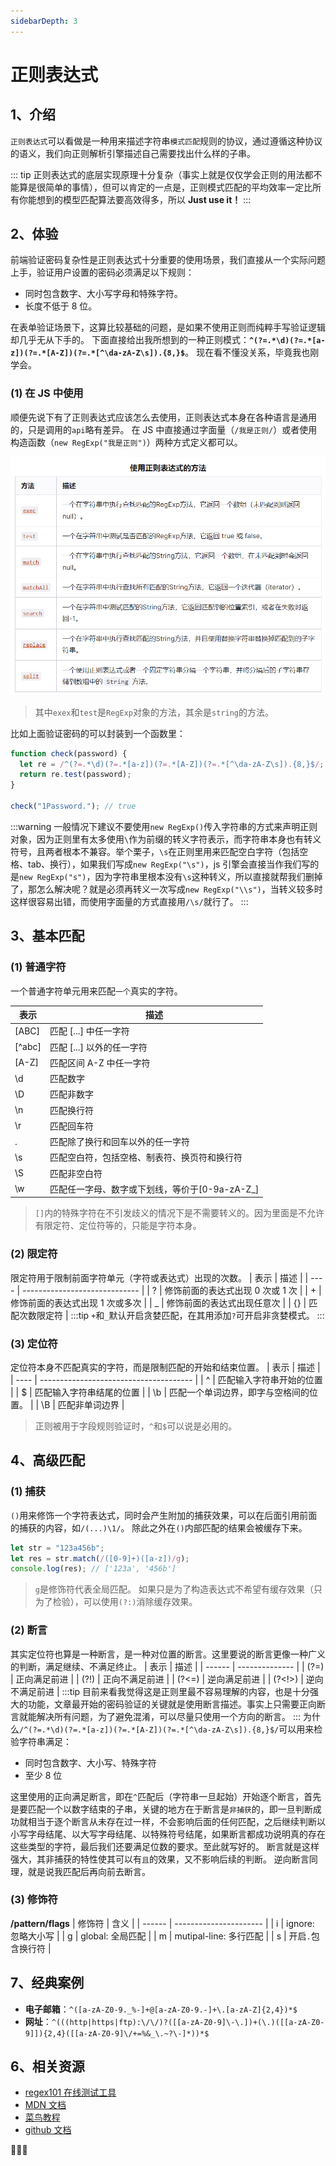 ```yaml
---
sidebarDepth: 3
---
```


# 正则表达式

## 1、介绍

`正则表达式`可以看做是一种用来描述字符串`模式匹配`规则的协议，通过遵循这种协议的语义，我们向正则解析引擎描述自己需要找出什么样的子串。

::: tip
正则表达式的底层实现原理十分复杂（事实上就是仅仅学会正则的用法都不能算是很简单的事情），但可以肯定的一点是，正则模式匹配的平均效率一定比所有你能想到的模型匹配算法要高效得多，所以 **Just use it！**
:::

## 2、体验

前端验证密码复杂性是正则表达式十分重要的使用场景，我们直接从一个实际问题上手，验证用户设置的密码必须满足以下规则：

- 同时包含数字、大小写字母和特殊字符。
- 长度不低于 8 位。

在表单验证场景下，这算比较基础的问题，是如果不使用正则而纯粹手写验证逻辑却几乎无从下手的。
下面直接给出我所想到的一种正则模式：**`^(?=.*\d)(?=.*[a-z])(?=.*[A-Z])(?=.*[^\da-zA-Z\s]).{8,}$`**。
现在看不懂没关系，毕竟我也刚学会。

### (1) 在 JS 中使用

顺便先说下有了正则表达式应该怎么去使用，正则表达式本身在各种语言是通用的，只是调用的`api`略有差异。
在 JS 中直接通过字面量（`/我是正则/`）或者使用构造函数（`new RegExp("我是正则")`）两种方式定义都可以。

![image-20220320223552324](./img/image-20220320223552324.png)

> 其中`exex`和`test`是`RegExp`对象的方法，其余是`string`的方法。

比如上面验证密码的可以封装到一个函数里：

```js
function check(password) {
  let re = /^(?=.*\d)(?=.*[a-z])(?=.*[A-Z])(?=.*[^\da-zA-Z\s]).{8,}$/;
  return re.test(password);
}

check("1Password."); // true
```

:::warning
一般情况下建议不要使用`new RegExp()`传入字符串的方式来声明正则对象，因为正则里有太多使用`\`作为前缀的转义字符表示，而字符串本身也有转义符号，且两者根本不兼容。举个栗子，`\s`在正则里用来匹配空白字符（包括空格、tab、换行），如果我们写成`new RegExp("\s")`，js 引擎会直接当作我们写的是`new RegExp("s")`，因为字符串里根本没有`\s`这种转义，所以直接就帮我们删掉了，那怎么解决呢？就是必须再转义一次写成`new RegExp("\\s")`，当转义较多时这样很容易出错，而使用字面量的方式直接用`/\s/`就行了。
:::

## 3、基本匹配

### (1) 普通字符

一个普通字符单元用来匹配`一个`真实的字符。

| 表示   | 描述                                           |
| ------ | ---------------------------------------------- |
| [ABC]  | 匹配 [...] 中任一字符                          |
| [^abc] | 匹配 [...] 以外的任一字符                      |
| [A-Z]  | 匹配区间 A-Z 中任一字符                        |
| \d     | 匹配数字                                       |
| \D     | 匹配非数字                                     |
| \n     | 匹配换行符                                     |
| \r     | 匹配回车符                                     |
| .      | 匹配除了换行和回车以外的任一字符               |
| \s     | 匹配空白符，包括空格、制表符、换页符和换行符   |
| \S     | 匹配非空白符                                   |
| \w     | 匹配任一字母、数字或下划线，等价于[0-9a-zA-Z_] |

> `[]`内的特殊字符在不引发歧义的情况下是不需要转义的。因为里面是不允许有限定符、定位符等的，只能是字符本身。

### (2) 限定符

限定符用于限制前面字符单元（字符或表达式）出现的次数。
| 表示 | 描述 |
| ---- | ----------------------------- |
| ? | 修饰前面的表达式出现 0 次或 1 次 |
| + | 修饰前面的表达式出现 1 次或多次 |
| _ | 修饰前面的表达式出现任意次 |
| {} | 匹配次数限定符 |
:::tip
`+`和`_`默认开启贪婪匹配，在其用添加`?`可开启非贪婪模式。
:::

### (3) 定位符

定位符本身不匹配真实的字符，而是限制匹配的开始和结束位置。
| 表示 | 描述 |
| ---- | -------------------------------------- |
| ^ | 匹配输入字符串开始的位置 |
| $ | 匹配输入字符串结尾的位置 |
| \b | 匹配一个单词边界，即字与空格间的位置。 |
| \B | 匹配非单词边界 |

> 正则被用于字段规则验证时，`^`和`$`可以说是必用的。

## 4、高级匹配

### (1) 捕获

`()`用来修饰一个字符表达式，同时会产生附加的捕获效果，可以在后面引用前面的捕获的内容，如`/(...)\1/`。
除此之外在`()`内部匹配的结果会被缓存下来。

```js
let str = "123a456b";
let res = str.match(/([0-9]+)([a-z])/g);
console.log(res); // ['123a', '456b']
```

> `g`是修饰符代表全局匹配。
> 如果只是为了构造表达式不希望有缓存效果（只为了检验），可以使用`(?:)`消除缓存效果。

### (2) 断言

其实定位符也算是一种断言，是一种对位置的断言。这里要说的断言更像一种广义的判断，满足继续、不满足终止。
| 表示 | 描述 |
| ------ | -------------- |
| (?=) | 正向满足前进 |
| (?!) | 正向不满足前进 |
| (?<=) | 逆向满足前进 |
| (?<!>) | 逆向不满足前进 |
:::tip
目前来看我觉得这是正则里最不容易理解的内容，也是十分强大的功能，文章最开始的密码验证的关键就是使用断言描述。事实上只需要正向断言就能解决所有问题，为了避免混淆，可以尽量只使用一个方向的断言。
:::
为什么`/^(?=.*\d)(?=.*[a-z])(?=.*[A-Z])(?=.*[^\da-zA-Z\s]).{8,}$/`可以用来检验字符串满足：

- 同时包含数字、大小写、特殊字符
- 至少 8 位

这里使用的正向满足断言，即在`^`匹配后（字符串一旦起始）开始逐个断言，首先是要匹配一个以数字结束的子串，关键的地方在于断言是`非捕获`的，即一旦判断成功就相当于逐个断言从未存在过一样，不会影响后面的任何匹配，之后继续判断以小写字母结尾、以大写字母结尾、以特殊符号结尾，如果断言都成功说明真的存在这些类型的字符，最后我们还要满足位数的要求。至此就写好的。
断言就是这样强大，其非捕获的特性使其可以有`且`的效果，又不影响后续的判断。
逆向断言同理，就是说我匹配后再向前去断言。

### (3) 修饰符

**/pattern/flags**
| 修饰符 | 含义 |
| ------ | ---------------------- |
| i | ignore: 忽略大小写 |
| g | global: 全局匹配 |
| m | mutipal-line: 多行匹配 |
| s | 开启`.`包含换行符 |

## 7、经典案例

- **电子邮箱**：`^([a-zA-Z0-9._%-]+@[a-zA-Z0-9.-]+\.[a-zA-Z]{2,4})*$`
- **网址**：`^(((http|https|ftp):\/\/)?([[a-zA-Z0-9]\-\.])+(\.)([[a-zA-Z0-9]]){2,4}([[a-zA-Z0-9]\/+=%&_\.~?\-]*))*$`

## 6、相关资源

- [regex101 在线测试工具](https://regex101.com/)
- [MDN 文档](https://developer.mozilla.org/zh-CN/docs/Web/JavaScript/Guide/Regular_Expressions)
- [菜鸟教程](https://www.runoob.com/regexp/regexp-intro.html)
- [github 文档](https://github.com/cdoco/learn-regex-zh)

🎉🎉🎉
